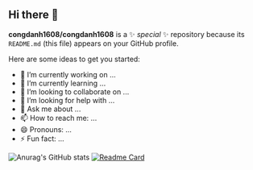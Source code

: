 ## Hi there 👋


**congdanh1608/congdanh1608** is a ✨ _special_ ✨ repository because its `README.md` (this file) appears on your GitHub profile.

Here are some ideas to get you started:

- 🔭 I’m currently working on ...
- 🌱 I’m currently learning ...
- 👯 I’m looking to collaborate on ...
- 🤔 I’m looking for help with ...
- 💬 Ask me about ...
- 📫 How to reach me: ...
- 😄 Pronouns: ...
- ⚡ Fun fact: ...

![Anurag's GitHub stats](https://github-readme-stats.vercel.app/api?username=congdanh1608&show_icons=true&theme=transparent)
[![Readme Card](https://github-readme-stats.vercel.app/api/pin/?username=SilverWolf&repo=my-cool-project&theme=tokyonight)](https://github.com/SilverWolf/my-cool-project)

